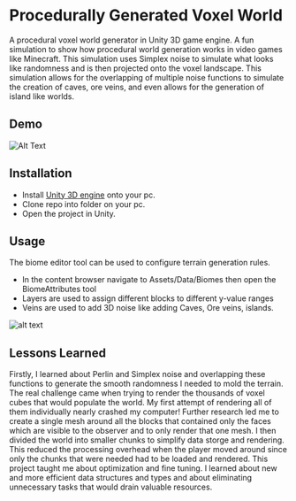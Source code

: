 
# Procedurally Generated Voxel World

A procedural voxel world generator in Unity 3D game engine. A fun simulation to
 show how procedural world generation works in video games like Minecraft. This
  simulation uses Simplex noise to simulate what looks like randomness and is then
   projected onto the voxel landscape. This simulation allows for the overlapping
    of multiple noise functions to simulate the creation of caves, ore veins, and
     even allows for the generation of island like worlds. 

## Demo

![Alt Text](https://media.giphy.com/media/6Au4R9VBgl4zKDp3aH/giphy.gif)

  
## Installation

- Install [Unity 3D engine](https://unity3d.com/get-unity/download) onto your pc.
- Clone repo into folder on your pc.
- Open the project in Unity.

    
## Usage

The biome editor tool can be used to configure terrain generation rules.

- In the content browser navigate to Assets/Data/Biomes then open the BiomeAttributes tool
- Layers are used to assign different blocks to different y-value ranges
- Veins are used to add 3D noise like adding Caves, Ore veins, islands.

![alt text](https://raw.githubusercontent.com/GerniVisser/Voxel-terrain-generator-Unity/main/Assets/Images/Tool.PNG)

## Lessons Learned

Firstly, I learned about Perlin and Simplex noise and overlapping these functions to generate the smooth randomness I needed to mold the terrain. The real challenge came when trying to render the thousands of voxel cubes that would populate the world. My first attempt of rendering all of them individually nearly crashed my computer!
Further research led me to create a single mesh around all the blocks that contained only the faces which are visible to the observer and to only render that one mesh. I then divided the world into smaller chunks to simplify data storge and rendering. This reduced the processing overhead when the player moved around since only the chunks that were needed had to be loaded and rendered.
This project taught me about optimization and fine tuning. I learned about new and more efficient data structures and types and about eliminating unnecessary tasks that would drain valuable resources.
